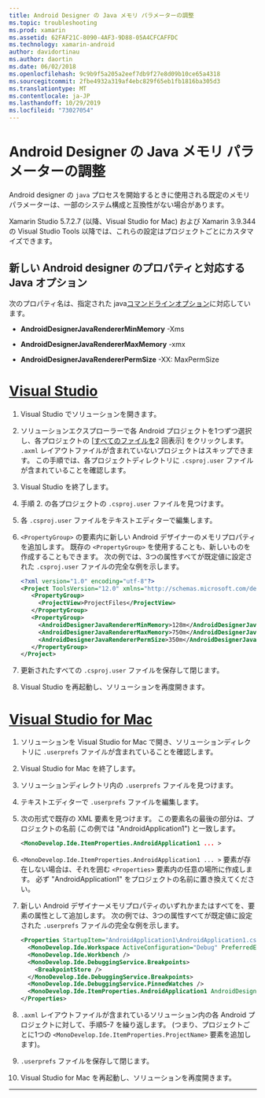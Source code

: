 ```yaml
---
title: Android Designer の Java メモリ パラメーターの調整
ms.topic: troubleshooting
ms.prod: xamarin
ms.assetid: 62FAF21C-8090-4AF3-9D88-05A4CFCAFFDC
ms.technology: xamarin-android
author: davidortinau
ms.author: daortin
ms.date: 06/02/2018
ms.openlocfilehash: 9c9b9f5a205a2eef7db9f27e8d09b10ce65a4318
ms.sourcegitcommit: 2fbe4932a319af4ebc829f65eb1fb1816ba305d3
ms.translationtype: MT
ms.contentlocale: ja-JP
ms.lasthandoff: 10/29/2019
ms.locfileid: "73027054"
---
```

# <a name="adjusting-java-memory-parameters-for-the-android-designer"></a>Android Designer の Java メモリ パラメーターの調整

Android designer の `java` プロセスを開始するときに使用される既定のメモリパラメーターは、一部のシステム構成と互換性がない場合があります。

Xamarin Studio 5.7.2.7 (以降、Visual Studio for Mac) および Xamarin 3.9.344 の Visual Studio Tools 以降では、これらの設定はプロジェクトごとにカスタマイズできます。

## <a name="new-android-designer-properties-and-corresponding-java-options"></a>新しい Android designer のプロパティと対応する Java オプション

次のプロパティ名は、指定された java[コマンドラインオプション](https://docs.oracle.com/javase/7/docs/technotes/tools/windows/java.html)に対応しています。

- **AndroidDesignerJavaRendererMinMemory** -Xms

- **AndroidDesignerJavaRendererMaxMemory** -xmx

- **AndroidDesignerJavaRendererPermSize** -XX: MaxPermSize

# <a name="visual-studiotabwindows"></a>[Visual Studio](#tab/windows)

1. Visual Studio でソリューションを開きます。

2. ソリューションエクスプローラーで各 Android プロジェクトを1つずつ選択し、各プロジェクトの [[すべてのファイルを](https://docs.microsoft.com/previous-versions/visualstudio/visual-studio-2008/4afxey9h(v=vs.90))2 回表示] をクリックします。 `.axml` レイアウトファイルが含まれていないプロジェクトはスキップできます。 この手順では、各プロジェクトディレクトリに `.csproj.user` ファイルが含まれていることを確認します。

3. Visual Studio を終了します。

4. 手順 2. の各プロジェクトの `.csproj.user` ファイルを見つけます。

5. 各 `.csproj.user` ファイルをテキストエディターで編集します。

6. `<PropertyGroup>` の要素内に新しい Android デザイナーのメモリプロパティを追加します。 既存の `<PropertyGroup>` を使用することも、新しいものを作成することもできます。 次の例では、3つの属性すべてが既定値に設定された `.csproj.user` ファイルの完全な例を示します。

    ```xml
    <?xml version="1.0" encoding="utf-8"?>
    <Project ToolsVersion="12.0" xmlns="http://schemas.microsoft.com/developer/msbuild/2003">
       <PropertyGroup>
         <ProjectView>ProjectFiles</ProjectView>
       </PropertyGroup>
       <PropertyGroup>
         <AndroidDesignerJavaRendererMinMemory>128m</AndroidDesignerJavaRendererMinMemory>
         <AndroidDesignerJavaRendererMaxMemory>750m</AndroidDesignerJavaRendererMaxMemory>
         <AndroidDesignerJavaRendererPermSize>350m</AndroidDesignerJavaRendererPermSize>
       </PropertyGroup>
    </Project>
    ```

7. 更新されたすべての `.csproj.user` ファイルを保存して閉じます。

8. Visual Studio を再起動し、ソリューションを再度開きます。

# <a name="visual-studio-for-mactabmacos"></a>[Visual Studio for Mac](#tab/macos)

1. ソリューションを Visual Studio for Mac で開き、ソリューションディレクトリに `.userprefs` ファイルが含まれていることを確認します。

2. Visual Studio for Mac を終了します。

3. ソリューションディレクトリ内の `.userprefs` ファイルを見つけます。

4. テキストエディターで `.userprefs` ファイルを編集します。

5. 次の形式で既存の XML 要素を見つけます。 この要素名の最後の部分は、プロジェクトの名前 (この例では "AndroidApplication1") と一致します。

    ```xml
    <MonoDevelop.Ide.ItemProperties.AndroidApplication1 ... >
    ```

6. `<MonoDevelop.Ide.ItemProperties.AndroidApplication1 ... >` 要素が存在しない場合は、それを囲む `<Properties>` 要素内の任意の場所に作成します。 必ず "AndroidApplication1" をプロジェクトの名前に置き換えてください。

7. 新しい Android デザイナーメモリプロパティのいずれかまたはすべてを、要素の属性として追加します。 次の例では、3つの属性すべてが既定値に設定された `.userprefs` ファイルの完全な例を示します。

    ```xml
    <Properties StartupItem="AndroidApplication1\AndroidApplication1.csproj">
      <MonoDevelop.Ide.Workspace ActiveConfiguration="Debug" PreferredExecutionTarget="Android.SelectDevice" />
      <MonoDevelop.Ide.Workbench />
      <MonoDevelop.Ide.DebuggingService.Breakpoints>
        <BreakpointStore />
      </MonoDevelop.Ide.DebuggingService.Breakpoints>
      <MonoDevelop.Ide.DebuggingService.PinnedWatches />
      <MonoDevelop.Ide.ItemProperties.AndroidApplication1 AndroidDesignerJavaRendererMinMemory="128m" AndroidDesignerJavaRendererMaxMemory="750m" AndroidDesignerJavaRendererPermSize="350m" />
    </Properties>
    ```

8. `.axml` レイアウトファイルが含まれているソリューション内の各 Android プロジェクトに対して、手順5-7 を繰り返します。 (つまり、プロジェクトごとに1つの `<MonoDevelop.Ide.ItemProperties.ProjectName>` 要素を追加します)。

9. `.userprefs` ファイルを保存して閉じます。

10. Visual Studio for Mac を再起動し、ソリューションを再度開きます。

-----
